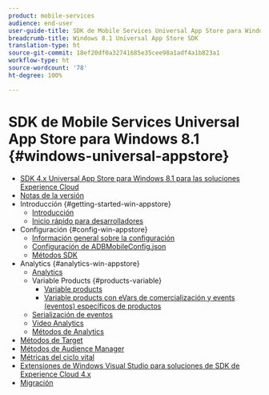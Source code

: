 ```yaml
---
product: mobile-services
audience: end-user
user-guide-title: SDK de Mobile Services Universal App Store para Windows 8.1
breadcrumb-title: Windows 8.1 Universal App Store SDK
translation-type: ht
source-git-commit: 18ef20df0a32741685e35cee98a1adf4a1b823a1
workflow-type: ht
source-wordcount: '78'
ht-degree: 100%

---
```



# SDK de Mobile Services Universal App Store para Windows 8.1 {#windows-universal-appstore}

+ [SDK 4.x Universal App Store para Windows 8.1 para las soluciones Experience Cloud](overview.md)
+ [Notas de la versión](release-notes.md)
+ Introducción {#getting-started-win-appstore}
   + [Introducción](c-getting-started/c-getting-started.md)
   + [Inicio rápido para desarrolladores](c-getting-started/dev-qs.md)
+ Configuración {#config-win-appstore}
   + [Información general sobre la configuración](c-configuration/c-configuration.md)
   + [Configuración de ADBMobileConfig.json](c-configuration/c.json.md)
   + [Métodos SDK](c-configuration/methods.md)
+ Analytics {#analytics-win-appstore}
   + [Analytics](analytics/analytics.md)
   + Variable Products {#products-variable}
      + [Variable products](analytics/products/products.md)
      + [Variable products con eVars de comercialización y events (eventos) específicos de productos](analytics/products/products-variable-evars-events.md)
   + [Serialización de eventos](analytics/event-serialization.md)
   + [Video Analytics](analytics/video-qs.md)
   + [Métodos de Analytics](analytics/analytics-methods.md)
+ [Métodos de Target](target/target-methods.md)
+ [Métodos de Audience Manager](audiencemgmt/audience-manager-methods.md)
+ [Métricas del ciclo vital](metrics.md)
+ [Extensiones de Windows Visual Studio para soluciones de SDK de Experience Cloud 4.x](extensions/win-vse-4x.md)
+ [Migración](migration-v3.md)
